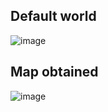 ## Default world
![image](https://github.com/gabriel1git/my_turtlebot3/assets/86564054/ccf45728-f015-425d-863b-e521ce226ad6)
## Map obtained
![image](https://github.com/gabriel1git/my_turtlebot3/assets/86564054/835c30f3-74d4-44c1-8dbc-da68dc8a0b04)
